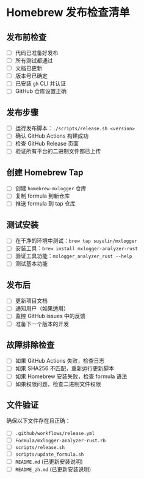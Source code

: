 # Homebrew 发布检查清单

## 发布前检查

- [ ] 代码已准备好发布
- [ ] 所有测试都通过
- [ ] 文档已更新
- [ ] 版本号已确定
- [ ] 已安装 `gh` CLI 并认证
- [ ] GitHub 仓库设置正确

## 发布步骤

- [ ] 运行发布脚本：`./scripts/release.sh <version>`
- [ ] 确认 GitHub Actions 构建成功
- [ ] 检查 GitHub Release 页面
- [ ] 验证所有平台的二进制文件都已上传

## 创建 Homebrew Tap

- [ ] 创建 `homebrew-mxlogger` 仓库
- [ ] 复制 formula 到新仓库
- [ ] 推送 formula 到 tap 仓库

## 测试安装

- [ ] 在干净的环境中测试：`brew tap suyulin/mxlogger`
- [ ] 安装工具：`brew install mxlogger-analyzer-rust`
- [ ] 验证工具功能：`mxlogger_analyzer_rust --help`
- [ ] 测试基本功能

## 发布后

- [ ] 更新项目文档
- [ ] 通知用户（如果适用）
- [ ] 监控 GitHub issues 中的反馈
- [ ] 准备下一个版本的开发

## 故障排除检查

- [ ] 如果 GitHub Actions 失败，检查日志
- [ ] 如果 SHA256 不匹配，重新运行更新脚本
- [ ] 如果 Homebrew 安装失败，检查 formula 语法
- [ ] 如果权限问题，检查二进制文件权限

## 文件验证

确保以下文件存在且正确：
- [ ] `.github/workflows/release.yml`
- [ ] `Formula/mxlogger-analyzer-rust.rb`
- [ ] `scripts/release.sh`
- [ ] `scripts/update_formula.sh`
- [ ] `README.md` (已更新安装说明)
- [ ] `README_zh.md` (已更新安装说明)

